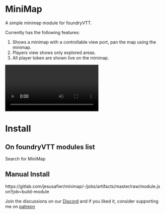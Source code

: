 <h1>MiniMap</h1>

A simple minimap module for foundryVTT.

Currently has the following features:

1. Shows a minimap with a controllable view port, pan the map using the minimap.
2. Players view shows only explored areas.
3. All player token are shown live on the minimap.

![](https://i.imgur.com/4feonG4.mp4)

<h1>Install</h1>
<h2>On foundryVTT modules list</h2>
Search for MiniMap


<h2>Manual Install</h2>
https://gitlab.com/jesusafier/minimap/-/jobs/artifacts/master/raw/module.json?job=build-module

Join the discussions on our [Discord](https://discord.gg/467HAfZ)
and if you liked it, consider supporting me on [patreon](https://www.patreon.com/foundry_grape_juice)